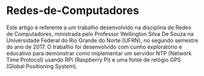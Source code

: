 # Redes-de-Computadores
Este artigo é referente a um trabalho desenvolvido na disciplina de Redes de Computadores, ministrada pelo Professor Wellington Silva De Souza na Universidade Federal do Rio Grande do Norte (UFRN), no segundo semestre do ano de 2017. O trabalho foi desenvolvido com cunho exploratório e educativo para demonstrar como implementar um servidor NTP (Network Time Protocol) usando RPi (Raspberry Pi) e uma fonte de relógio GPS (Global Positioning System).
